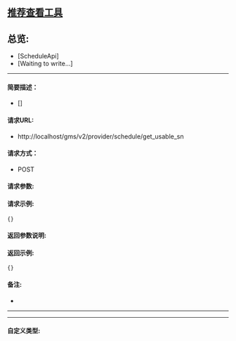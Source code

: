 

## [推荐查看工具](https://www.iminho.me/)

## 总览:
- [ScheduleApi]
- [Waiting to write...]

--------------------

#### 简要描述：

- []

#### 请求URL:

- http://localhost/gms/v2/provider/schedule/get_usable_sn

#### 请求方式：

- POST

#### 请求参数:


#### 请求示例:
```
{}
```

#### 返回参数说明:


#### 返回示例:
	
```
{}
```

#### 备注:

- 
	

--------------------
--------------------

#### 自定义类型:


